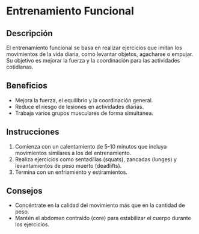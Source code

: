 # Entrenamiento Funcional

## Descripción
El entrenamiento funcional se basa en realizar ejercicios que imitan los movimientos de la vida diaria, como levantar objetos, agacharse o empujar. Su objetivo es mejorar la fuerza y la coordinación para las actividades cotidianas.

## Beneficios
- Mejora la fuerza, el equilibrio y la coordinación general.
- Reduce el riesgo de lesiones en actividades diarias.
- Trabaja varios grupos musculares de forma simultánea.

## Instrucciones
1. Comienza con un calentamiento de 5-10 minutos que incluya movimientos similares a los del entrenamiento.
2. Realiza ejercicios como sentadillas (squats), zancadas (lunges) y levantamientos de peso muerto (deadlifts).
3. Termina con un enfriamiento y estiramientos.

## Consejos
- Concéntrate en la calidad del movimiento más que en la cantidad de peso.
- Mantén el abdomen contraído (core) para estabilizar el cuerpo durante los ejercicios.